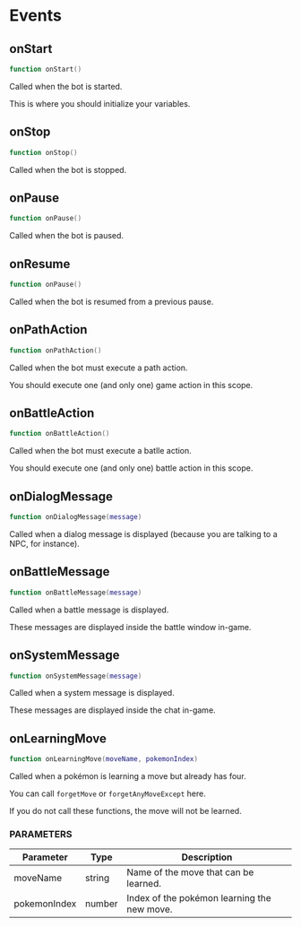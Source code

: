 # Events

## onStart

```lua
function onStart()
```

Called when the bot is started.

This is where you should initialize your variables.

## onStop

```lua
function onStop()
```

Called when the bot is stopped.

## onPause

```lua
function onPause()
```

Called when the bot is paused.

## onResume

```lua
function onPause()
```

Called when the bot is resumed from a previous pause.

## onPathAction

```lua
function onPathAction()
```

Called when the bot must execute a path action.

You should execute one (and only one) game action in this scope.

## onBattleAction

```lua
function onBattleAction()
```

Called when the bot must execute a batlle action.

You should execute one (and only one) battle action in this scope.

## onDialogMessage

```lua
function onDialogMessage(message)
```

Called when a dialog message is displayed (because you are talking to a NPC, for instance).

## onBattleMessage

```lua
function onBattleMessage(message)
```

Called when a battle message is displayed.

These messages are displayed inside the battle window in-game.

## onSystemMessage

```lua
function onSystemMessage(message)
```

Called when a system message is displayed.

These messages are displayed inside the chat in-game.

## onLearningMove

```lua
function onLearningMove(moveName, pokemonIndex)
```

Called when a pokémon is learning a move but already has four.

You can call `forgetMove` or `forgetAnyMoveExcept` here.

If you do not call these functions, the move will not be learned.

### PARAMETERS

Parameter    | Type   | Description
------------ | ------ | -----------
moveName     | string | Name of the move that can be learned.
pokemonIndex | number | Index of the pokémon learning the new move.
